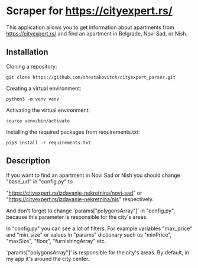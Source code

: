 # Scraper for https://cityexpert.rs/
This application allows you to get information about apartments from https://cityexpert.rs/ and find an apartment in Belgrade, Novi Sad, or Nish.

## Installation

Cloning a repository:

```git clone https://github.com/shestakovitch/cityexpert_parser.git```

Creating a virtual environment:

```python3 -m venv venv```


Activating the virtual environment:

```source venv/bin/activate```

Installing the required packages from requirements.txt﻿:

```pip3 install -r requirements.txt```

## Description

If you want to find an apartment in Novi Sad or Nish you should change "base_url" in "config.py" to

"https://cityexpert.rs/izdavanje-nekretnina/novi-sad" or "https://cityexpert.rs/izdavanje-nekretnina/nis" respectively.

And don't forget to change 'params["polygonsArray"]' in "config.py", because this parameter is responsible for the city's areas.

In "config.py" you can see a lot of filters. For example variables "max_price" and "min_size" or values in "params" dictionary such us "minPrice", "maxSize", "floor", "furnishingArray" etc.

'params["polygonsArray"]' is responsible for the city's areas. By default, in my app it's around the city center.
